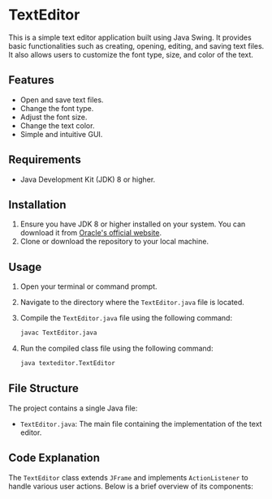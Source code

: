 # TextEditor

This is a simple text editor application built using Java Swing. It provides basic functionalities such as creating, opening, editing, and saving text files. It also allows users to customize the font type, size, and color of the text.

## Features

- Open and save text files.
- Change the font type.
- Adjust the font size.
- Change the text color.
- Simple and intuitive GUI.

## Requirements

- Java Development Kit (JDK) 8 or higher.

## Installation

1. Ensure you have JDK 8 or higher installed on your system. You can download it from [Oracle's official website](https://www.oracle.com/java/technologies/javase-downloads.html).
2. Clone or download the repository to your local machine.

## Usage

1. Open your terminal or command prompt.
2. Navigate to the directory where the `TextEditor.java` file is located.
3. Compile the `TextEditor.java` file using the following command:

    ```sh
    javac TextEditor.java
    ```

4. Run the compiled class file using the following command:

    ```sh
    java texteditor.TextEditor
    ```

## File Structure

The project contains a single Java file:

- `TextEditor.java`: The main file containing the implementation of the text editor.

## Code Explanation

The `TextEditor` class extends `JFrame` and implements `ActionListener` to handle various user actions. Below is a brief overview of its components:

